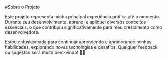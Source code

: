 #Sobre o Projeto


Este projeto representa minha principal experiência prática até o momento. Durante seu desenvolvimento, aprendi e apliquei diversos conceitos essenciais, o que contribuiu significativamente para meu crescimento como desenvolvedora.

Estou entusiasmada para continuar aprendendo e aprimorando minhas habilidades, explorando novas tecnologias e desafios. Qualquer feedback ou sugestão será muito bem-vindo! 🚀✨
<img scr="Captura de tela 2024-04-17 131945.png">
